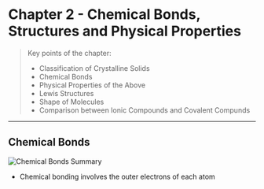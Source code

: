 # Chapter 2 - Chemical Bonds, Structures and Physical Properties

> Key points of the chapter:
>
> - Classification of Crystalline Solids
> - Chemical Bonds
> - Physical Properties of the Above
> - Lewis Structures
> - Shape of Molecules
> - Comparison between Ionic Compounds and Covalent Compunds

---

## Chemical Bonds

![Chemical Bonds Summary](https://i.ibb.co/m0zkM5Z/2-summary-of-chemical-bondings.png)

- Chemical bonding involves the outer electrons of each atom
